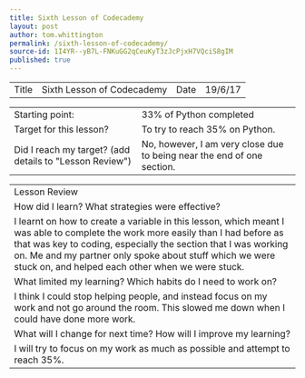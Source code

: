 ```yaml
---
title: Sixth Lesson of Codecademy
layout: post
author: tom.whittington
permalink: /sixth-lesson-of-codecademy/
source-id: 1I4YR--yB7L-FNKuGG2qCeuKyT3zJcPjxH7VQciS8gIM
published: true
---
```

<table>
  <tr>
    <td>Title</td>
    <td>Sixth Lesson of Codecademy</td>
    <td>Date</td>
    <td>19/6/17</td>
  </tr>
</table>


<table>
  <tr>
    <td>Starting point:</td>
    <td>33% of Python completed</td>
  </tr>
  <tr>
    <td>Target for this lesson?</td>
    <td>To try to reach 35% on Python.</td>
  </tr>
  <tr>
    <td>Did I reach my target? 
(add details to "Lesson Review")</td>
    <td>No, however, I am very close due to being near the end of one section. </td>
  </tr>
</table>


<table>
  <tr>
    <td>Lesson Review</td>
  </tr>
  <tr>
    <td>How did I learn? What strategies were effective? </td>
  </tr>
  <tr>
    <td>I learnt on how to create a variable in this lesson, which meant I was able to complete the work more easily than I had before as that was key to coding, especially the section that I was working on. Me and my partner only spoke about stuff which we were stuck on, and helped each other when we were stuck. </td>
  </tr>
  <tr>
    <td>What limited my learning? Which habits do I need to work on? </td>
  </tr>
  <tr>
    <td>I think I could stop helping people, and instead focus on my work and not go around the room. This slowed me down when I could have done more work. </td>
  </tr>
  <tr>
    <td>What will I change for next time? How will I improve my learning?</td>
  </tr>
  <tr>
    <td>I will try to focus on my work as much as possible and attempt to reach 35%. </td>
  </tr>
</table>


